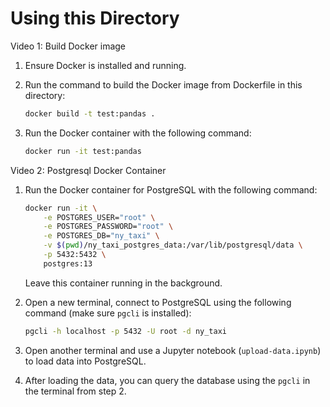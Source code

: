 # Using this Directory

Video 1: Build Docker image

1. Ensure Docker is installed and running.
2. Run the command to build the Docker image from Dockerfile in this directory:

    ```bash
    docker build -t test:pandas .
    ```

3. Run the Docker container with the following command:

    ```bash
    docker run -it test:pandas
    ```

Video 2: Postgresql Docker Container

1. Run the Docker container for PostgreSQL with the following command:

    ```bash
    docker run -it \
        -e POSTGRES_USER="root" \
        -e POSTGRES_PASSWORD="root" \
        -e POSTGRES_DB="ny_taxi" \
        -v $(pwd)/ny_taxi_postgres_data:/var/lib/postgresql/data \
        -p 5432:5432 \
        postgres:13
    ```

    Leave this container running in the background.

2. Open a new terminal, connect to PostgreSQL using the following command (make sure `pgcli` is installed):

    ```bash
    pgcli -h localhost -p 5432 -U root -d ny_taxi
    ```

3. Open another terminal and use a Jupyter notebook (`upload-data.ipynb`) to load data into PostgreSQL.

4. After loading the data, you can query the database using the `pgcli` in the terminal from step 2.
